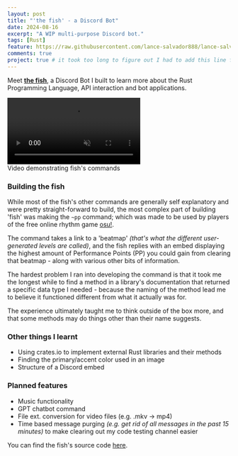 ```yaml
---
layout: post
title: "'the fish' - a Discord Bot"
date: 2024-08-16
excerpt: "A WIP multi-purpose Discord bot."
tags: [Rust]
feature: https://raw.githubusercontent.com/lance-salvador888/lance-salvador888.github.io/master/assets/img/fish%20bg.jpg
comments: true 
project: true # it took too long to figure out I had to add this line for the post to show up in Projects 
--- 
```


<!-- gif of running hi command to fishbot - put "fish" subtitle under the picture -->
Meet <b>[the fish](https://github.com/lance-salvador888/the-fish)</b>, a Discord Bot I built to learn more about the Rust Programming Language, API interaction and bot applications.
<div class="cropper">
<video id="fish-video" playsinline autoplay loop muted>
    <source src="https://github.com/user-attachments/assets/3df534a9-f3d1-4005-908c-7fddde1d0932" type="video/mp4">
</video>
</div>
<figcaption>Video demonstrating fish's commands</figcaption>

### Building the fish
While most of the fish's other commands are generally self explanatory and were pretty straight-forward to build, the most complex part of building 'fish' was making the `~pp` command; which was made to be used by players of the free online rhythm game [osu!](https://osu.ppy.sh/). 

The command takes a link to a 'beatmap' <i>(that's what the different user-generated levels are called)</i>, and the fish replies with an embed displaying the highest amount of Performance Points (PP) you could gain from clearing that beatmap - along with various other bits of information.  

The hardest problem I ran into developing the command is that it took me the longest while to find a method in a library's documentation that returned a specific data type I needed - because the naming of the method lead me to believe it functioned different from what it actually was for. 

The experience ultimately taught me to think outside of the box more, and that some methods may do things other than their name suggests.

### Other things I learnt
- Using crates.io to implement external Rust libraries and their methods
- Finding the primary/accent color used in an image
- Structure of a Discord embed

### Planned features
- Music functionality 
- GPT chatbot command
- File ext. conversion for video files (e.g. .mkv -> mp4)
- Time based message purging <i>(e.g. get rid of all messages in the past 15 minutes)</i> to make clearing out my code testing channel easier


You can find the fish's source code [here](https://github.com/lance-salvador888/the-fish). 

